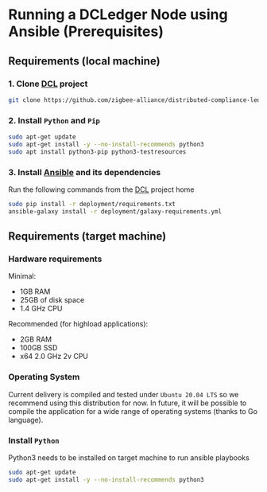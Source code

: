 # Running a DCLedger Node using Ansible (Prerequisites)

## Requirements (local machine)

### 1. Clone [DCL][2] project

```bash
git clone https://github.com/zigbee-alliance/distributed-compliance-ledger.git
```

### 2. Install `Python` and `Pip`

```bash
sudo apt-get update
sudo apt-get install -y --no-install-recommends python3
sudo apt install python3-pip python3-testresources
```

### 3. Install [Ansible][1] and its dependencies

Run the following commands from the [DCL][2] project home

```bash
sudo pip install -r deployment/requirements.txt
ansible-galaxy install -r deployment/galaxy-requirements.yml
```

## Requirements (target machine)

### Hardware requirements

Minimal:

* 1GB RAM
* 25GB of disk space
* 1.4 GHz CPU

Recommended (for highload applications):

* 2GB RAM
* 100GB SSD
* x64 2.0 GHz 2v CPU

### Operating System

Current delivery is compiled and tested under `Ubuntu 20.04 LTS` so we recommend using this distribution for now.
In future, it will be possible to compile the application for a wide range of operating systems (thanks to Go language).

### Install `Python`

Python3 needs to be installed on target machine to run ansible playbooks

```bash
sudo apt-get update
sudo apt-get install -y --no-install-recommends python3
```

[1]: https://www.ansible.com
[2]: https://github.com/zigbee-alliance/distributed-compliance-ledger.git
